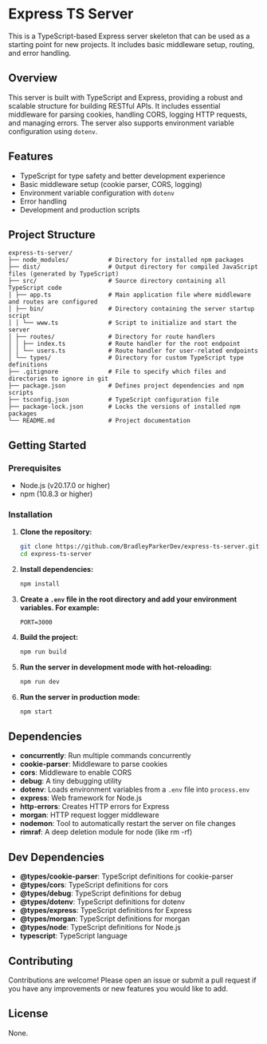 # Express TS Server

This is a TypeScript-based Express server skeleton that can be used as a starting point for new projects. It includes basic middleware setup, routing, and error handling.

## Overview

This server is built with TypeScript and Express, providing a robust and scalable structure for building RESTful APIs. It includes essential middleware for parsing cookies, handling CORS, logging HTTP requests, and managing errors. The server also supports environment variable configuration using `dotenv`.

## Features

- TypeScript for type safety and better development experience
- Basic middleware setup (cookie parser, CORS, logging)
- Environment variable configuration with `dotenv`
- Error handling
- Development and production scripts

## Project Structure
```
express-ts-server/
├── node_modules/           # Directory for installed npm packages
├── dist/                   # Output directory for compiled JavaScript files (generated by TypeScript)
├── src/                    # Source directory containing all TypeScript code
│ ├── app.ts                # Main application file where middleware and routes are configured
│ ├── bin/                  # Directory containing the server startup script
│ │ └── www.ts              # Script to initialize and start the server
│ ├── routes/               # Directory for route handlers
│ │ ├── index.ts            # Route handler for the root endpoint
│ │ └── users.ts            # Route handler for user-related endpoints
│ └── types/                # Directory for custom TypeScript type definitions
├── .gitignore              # File to specify which files and directories to ignore in git
├── package.json            # Defines project dependencies and npm scripts
├── tsconfig.json           # TypeScript configuration file
├── package-lock.json       # Locks the versions of installed npm packages
└── README.md               # Project documentation

```

## Getting Started

### Prerequisites

- Node.js (v20.17.0 or higher)
- npm (10.8.3 or higher)

### Installation

1. **Clone the repository:**

    ```sh
    git clone https://github.com/BradleyParkerDev/express-ts-server.git
    cd express-ts-server
    ```

2. **Install dependencies:**

    ```sh
    npm install
    ```

3. **Create a `.env` file in the root directory and add your environment variables. For example:**

    ```env
    PORT=3000
    ```

4. **Build the project:**

    ```sh
    npm run build
    ```

5. **Run the server in development mode with hot-reloading:**

    ```sh
    npm run dev
    ```

6. **Run the server in production mode:**

    ```sh
    npm start
    ```

## Dependencies

- **concurrently**: Run multiple commands concurrently
- **cookie-parser**: Middleware to parse cookies
- **cors**: Middleware to enable CORS
- **debug**: A tiny debugging utility
- **dotenv**: Loads environment variables from a `.env` file into `process.env`
- **express**: Web framework for Node.js
- **http-errors**: Creates HTTP errors for Express
- **morgan**: HTTP request logger middleware
- **nodemon**: Tool to automatically restart the server on file changes
- **rimraf**: A deep deletion module for node (like rm -rf)

## Dev Dependencies

- **@types/cookie-parser**: TypeScript definitions for cookie-parser
- **@types/cors**: TypeScript definitions for cors
- **@types/debug**: TypeScript definitions for debug
- **@types/dotenv**: TypeScript definitions for dotenv
- **@types/express**: TypeScript definitions for Express
- **@types/morgan**: TypeScript definitions for morgan
- **@types/node**: TypeScript definitions for Node.js
- **typescript**: TypeScript language

## Contributing

Contributions are welcome! Please open an issue or submit a pull request if you have any improvements or new features you would like to add.

## License

None.
